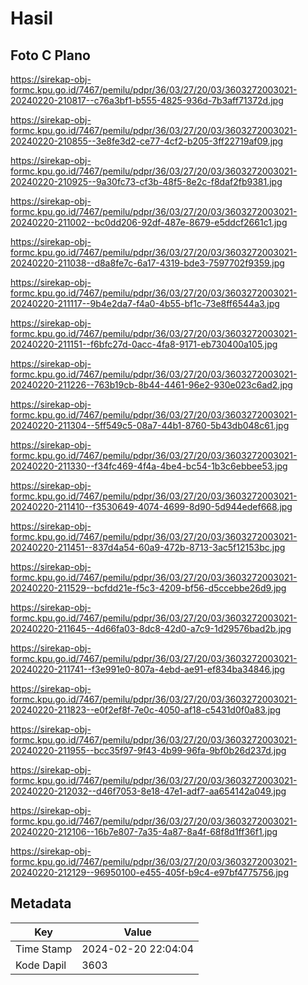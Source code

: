 # Hasil

## Foto C Plano

https://sirekap-obj-formc.kpu.go.id/7467/pemilu/pdpr/36/03/27/20/03/3603272003021-20240220-210817--c76a3bf1-b555-4825-936d-7b3aff71372d.jpg

https://sirekap-obj-formc.kpu.go.id/7467/pemilu/pdpr/36/03/27/20/03/3603272003021-20240220-210855--3e8fe3d2-ce77-4cf2-b205-3ff22719af09.jpg

https://sirekap-obj-formc.kpu.go.id/7467/pemilu/pdpr/36/03/27/20/03/3603272003021-20240220-210925--9a30fc73-cf3b-48f5-8e2c-f8daf2fb9381.jpg

https://sirekap-obj-formc.kpu.go.id/7467/pemilu/pdpr/36/03/27/20/03/3603272003021-20240220-211002--bc0dd206-92df-487e-8679-e5ddcf2661c1.jpg

https://sirekap-obj-formc.kpu.go.id/7467/pemilu/pdpr/36/03/27/20/03/3603272003021-20240220-211038--d8a8fe7c-6a17-4319-bde3-7597702f9359.jpg

https://sirekap-obj-formc.kpu.go.id/7467/pemilu/pdpr/36/03/27/20/03/3603272003021-20240220-211117--9b4e2da7-f4a0-4b55-bf1c-73e8ff6544a3.jpg

https://sirekap-obj-formc.kpu.go.id/7467/pemilu/pdpr/36/03/27/20/03/3603272003021-20240220-211151--f6bfc27d-0acc-4fa8-9171-eb730400a105.jpg

https://sirekap-obj-formc.kpu.go.id/7467/pemilu/pdpr/36/03/27/20/03/3603272003021-20240220-211226--763b19cb-8b44-4461-96e2-930e023c6ad2.jpg

https://sirekap-obj-formc.kpu.go.id/7467/pemilu/pdpr/36/03/27/20/03/3603272003021-20240220-211304--5ff549c5-08a7-44b1-8760-5b43db048c61.jpg

https://sirekap-obj-formc.kpu.go.id/7467/pemilu/pdpr/36/03/27/20/03/3603272003021-20240220-211330--f34fc469-4f4a-4be4-bc54-1b3c6ebbee53.jpg

https://sirekap-obj-formc.kpu.go.id/7467/pemilu/pdpr/36/03/27/20/03/3603272003021-20240220-211410--f3530649-4074-4699-8d90-5d944edef668.jpg

https://sirekap-obj-formc.kpu.go.id/7467/pemilu/pdpr/36/03/27/20/03/3603272003021-20240220-211451--837d4a54-60a9-472b-8713-3ac5f12153bc.jpg

https://sirekap-obj-formc.kpu.go.id/7467/pemilu/pdpr/36/03/27/20/03/3603272003021-20240220-211529--bcfdd21e-f5c3-4209-bf56-d5ccebbe26d9.jpg

https://sirekap-obj-formc.kpu.go.id/7467/pemilu/pdpr/36/03/27/20/03/3603272003021-20240220-211645--4d66fa03-8dc8-42d0-a7c9-1d29576bad2b.jpg

https://sirekap-obj-formc.kpu.go.id/7467/pemilu/pdpr/36/03/27/20/03/3603272003021-20240220-211741--f3e991e0-807a-4ebd-ae91-ef834ba34846.jpg

https://sirekap-obj-formc.kpu.go.id/7467/pemilu/pdpr/36/03/27/20/03/3603272003021-20240220-211823--e0f2ef8f-7e0c-4050-af18-c5431d0f0a83.jpg

https://sirekap-obj-formc.kpu.go.id/7467/pemilu/pdpr/36/03/27/20/03/3603272003021-20240220-211955--bcc35f97-9f43-4b99-96fa-9bf0b26d237d.jpg

https://sirekap-obj-formc.kpu.go.id/7467/pemilu/pdpr/36/03/27/20/03/3603272003021-20240220-212032--d46f7053-8e18-47e1-adf7-aa654142a049.jpg

https://sirekap-obj-formc.kpu.go.id/7467/pemilu/pdpr/36/03/27/20/03/3603272003021-20240220-212106--16b7e807-7a35-4a87-8a4f-68f8d1ff36f1.jpg

https://sirekap-obj-formc.kpu.go.id/7467/pemilu/pdpr/36/03/27/20/03/3603272003021-20240220-212129--96950100-e455-405f-b9c4-e97bf4775756.jpg


## Metadata

| Key        | Value               |
| ---------- | ------------------- |
| Time Stamp | 2024-02-20 22:04:04 |
| Kode Dapil | 3603                |



